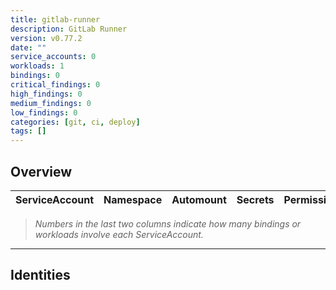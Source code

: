 ```yaml
---
title: gitlab-runner
description: GitLab Runner
version: v0.77.2
date: ""
service_accounts: 0
workloads: 1
bindings: 0
critical_findings: 0
high_findings: 0
medium_findings: 0
low_findings: 0
categories: [git, ci, deploy]
tags: []
---
```


## Overview

| ServiceAccount | Namespace | Automount | Secrets | Permissions | Workloads |
| -------------- | --------- | --------- | ------- | ----------- | --------- |

> _Numbers in the last two columns indicate how many bindings or workloads involve each ServiceAccount._

---

## Identities
